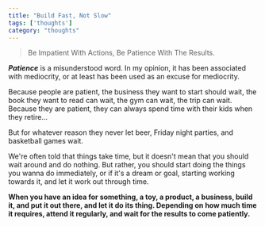 ```yaml
---
title: "Build Fast, Not Slow"
tags: ['thoughts']
category: "thoughts"
---
```


> Be Impatient With Actions, Be Patience With The Results.

***Patience*** is a misunderstood word. In my opinion, it has been associated with mediocrity, or at least has been used as an excuse for mediocrity.

Because people are patient, the business they want to start should wait, the book they want to read can wait, the gym can wait, the trip can wait. Because they are patient, they can always spend time with their kids when they retire...

But for whatever reason they never let beer, Friday night parties, and basketball games wait.

We're often told that things take time, but it doesn't mean that you should wait around and do nothing. But rather, you should start doing the things you wanna do immediately, or if it's a dream or goal, starting working towards it, and let it work out through time.

**When you have an idea for something, a toy, a product, a business, build it, and put it out there, and let it do its thing. Depending on how much time it requires, attend it regularly, and wait for the results to come patiently.**
